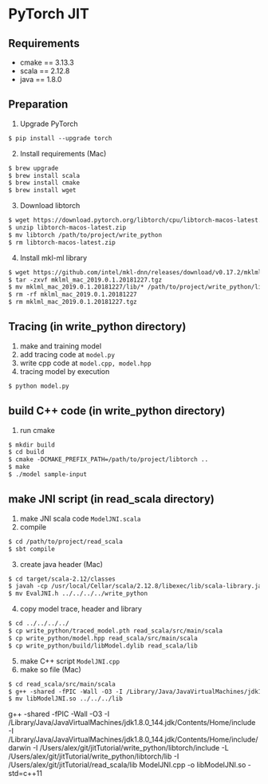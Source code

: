 # PyTorch JIT

## Requirements
+ cmake == 3.13.3
+ scala == 2.12.8
+ java == 1.8.0

## Preparation
1. Upgrade PyTorch
```markdown
$ pip install --upgrade torch
```
2. Install requirements (Mac)
```markdown
$ brew upgrade
$ brew install scala
$ brew install cmake
$ brew install wget
```
3. Download libtorch
```markdown
$ wget https://download.pytorch.org/libtorch/cpu/libtorch-macos-latest.zip
$ unzip libtorch-macos-latest.zip
$ mv libtorch /path/to/project/write_python
$ rm libtorch-macos-latest.zip
```
4. Install mkl-ml library
```markdown
$ wget https://github.com/intel/mkl-dnn/releases/download/v0.17.2/mklml_mac_2019.0.1.20181227.tgz
$ tar -zxvf mklml_mac_2019.0.1.20181227.tgz
$ mv mklml_mac_2019.0.1.20181227/lib/* /path/to/project/write_python/libtorch/lib/
$ rm -rf mklml_mac_2019.0.1.20181227
$ rm mklml_mac_2019.0.1.20181227.tgz
```

## Tracing (in write_python directory)
1. make and training model
2. add tracing code at ```model.py```
3. write cpp code at ```model.cpp, model.hpp```
4. tracing model by execution
```markdown
$ python model.py
```

## build C++ code (in write_python directory)
1. run cmake
```markdown
$ mkdir build
$ cd build
$ cmake -DCMAKE_PREFIX_PATH=/path/to/project/libtorch ..
$ make
$ ./model sample-input
```

## make JNI script (in read_scala directory)
1. make JNI scala code ```ModelJNI.scala```
2. compile
```markdown
$ cd /path/to/project/read_scala
$ sbt compile
```
3. create java header (Mac)
```markdown
$ cd target/scala-2.12/classes
$ javah -cp /usr/local/Cellar/scala/2.12.8/libexec/lib/scala-library.jar:. EvalJNI
$ mv EvalJNI.h ../../../../write_python
```
4. copy model trace, header and library
```markdown
$ cd ../../../../
$ cp write_python/traced_model.pth read_scala/src/main/scala
$ cp write_python/model.hpp read_scala/src/main/scala
$ cp write_python/build/libModel.dylib read_scala/lib
```
5. make C++ script ```ModelJNI.cpp```
6. make so file (Mac)
```markdown
$ cd read_scala/src/main/scala
$ g++ -shared -fPIC -Wall -O3 -I /Library/Java/JavaVirtualMachines/jdk1.8.0_*.jdk/Contents/Home/include -I /Library/Java/JavaVirtualMachines/jdk1.8.0_*.jdk/Contents/Home/include/darwin ModelJNI.cpp -o libModelJNI.so
$ mv libModelJNI.so ../../../lib
```

g++ -shared -fPIC -Wall -O3 -I /Library/Java/JavaVirtualMachines/jdk1.8.0_144.jdk/Contents/Home/include -I /Library/Java/JavaVirtualMachines/jdk1.8.0_144.jdk/Contents/Home/include/darwin -I /Users/alex/git/jitTutorial/write_python/libtorch/include -L /Users/alex/git/jitTutorial/write_python/libtorch/lib -I /Users/alex/git/jitTutorial/read_scala/lib ModelJNI.cpp -o libModelJNI.so -std=c++11 

